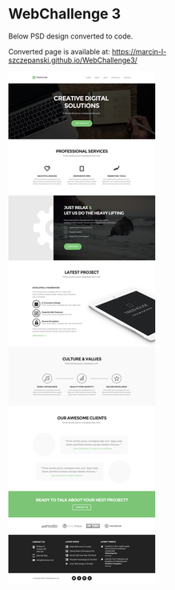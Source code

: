 # WebChallenge 3

Below PSD design converted to code.

Converted page is available at: https://marcin-l-szczepanski.github.io/WebChallenge3/

![WebChallenge3 PSD design](https://github.com/Marcin-L-Szczepanski/WebChallenge3/blob/master/resources/3.jpg)